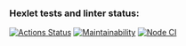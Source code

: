 ### Hexlet tests and linter status:
[![Actions Status](https://github.com/Kalifull/frontend-project-11/workflows/hexlet-check/badge.svg)](https://github.com/Kalifull/frontend-project-11/actions)
[![Maintainability](https://api.codeclimate.com/v1/badges/6580e4704fd2ad50f6f3/maintainability)](https://codeclimate.com/github/Kalifull/frontend-project-11/maintainability)
[![Node CI](https://github.com/Kalifull/frontend-project-11/workflows/Node%20CI/badge.svg)](https://github.com/Kalifull/frontend-project-11/actions/workflows/nodejs.yml)
